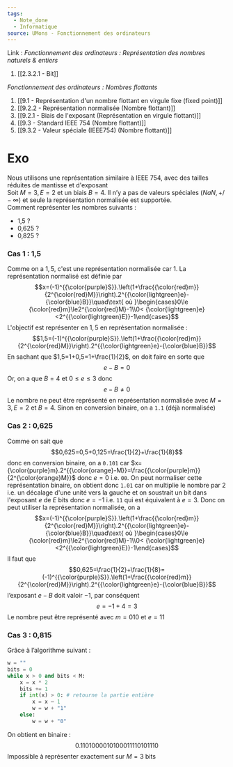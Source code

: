 ```yaml
---
tags:
  - Note_done
  - Informatique
source: UMons - Fonctionnement des ordinateurs
---
```


Link :
_Fonctionnement des ordinateurs : Représentation des nombres naturels & entiers_
1. [[2.3.2.1 - Bit]]

_Fonctionnement des ordinateurs : Nombres flottants_
1. [[9.1 - Représentation d'un nombre flottant en virgule fixe (fixed point)]]
1. [[9.2.2 - Représentation normalisée (Nombre flottant)]]
2. [[9.2.1 - Biais de l'exposant (Représentation en virgule flottant)]]
3. [[9.3 - Standard IEEE 754 (Nombre flottant)]]
4. [[9.3.2 - Valeur spéciale (IEEE754) (Nombre flottant)]]

# Exo
Nous utilisons une représentation similaire à IEEE 754, avec des tailles réduites de mantisse et d'exposant
\
Soit $M=3, E=2$ et un biais $B=4$. Il n’y a pas de valeurs spéciales ($NaN, +/- ∞$) et seule la représentation normalisée est supportée. 
\
Comment représenter les nombres suivants :
- 1,5 ?
- 0,625 ?
- 0,825 ?

### Cas 1 : 1,5
Comme on a $1,5$, c'est une représentation normalisée car $1$. La représentation normalisé est définie par $$x=(-1)^{{\color{purple}S}}.\left(1+\frac{{\color{red}m}}{2^{\color{red}M}}\right).2^{{\color{lightgreen}e}-{\color{blue}B}}\quad\text{ où }\begin{cases}0\le {\color{red}m}\le2^{\color{red}M}-1\\0< {\color{lightgreen}e}<2^{{\color{lightgreen}E}}-1\end{cases}$$ L'objectif est représenter en $1,5$ en représentation normalisée : $$1,5=(-1)^{{\color{purple}S}}.\left(1+\frac{{\color{red}m}}{2^{\color{red}M}}\right).2^{{\color{lightgreen}e}-{\color{blue}B}}$$ En sachant que $1,5=1+0,5=1+\frac{1}{2}$, on doit faire en sorte que $$e-B=0$$ Or, on a que $B=4$ et $0\le e\le 3$ donc $$e-B\neq 0$$ Le nombre ne peut être représenté en représentation normalisée avec $M=3, E=2$ et $B=4$. Sinon en conversion binaire, on a `1.1` (déjà normalisée)

### Cas 2 : 0,625
Comme on sait que $$0,625=0,5+0,125=\frac{1}{2}+\frac{1}{8}$$ donc en conversion binaire, on a `0.101` car $x={\color{purple}m}.2^{{\color{orange}-M}}=\frac{{\color{purple}m}}{2^{\color{orange}M}}$ donc $e=0$ i.e. `00`. On peut normaliser cette représentation binaire, on obtient donc `1.01` car on multiplie le nombre par $2$ i.e. un décalage d'une unité vers la gauche et on soustrait un bit dans l'exposant $e$ de $E$ bits donc $e=-1$ i.e. `11` qui est équivalent à $e=3$. Donc on peut utiliser la représentation normalisée, on a $$x=(-1)^{{\color{purple}S}}.\left(1+\frac{{\color{red}m}}{2^{\color{red}M}}\right).2^{{\color{lightgreen}e}-{\color{blue}B}}\quad\text{ où }\begin{cases}0\le {\color{red}m}\le2^{\color{red}M}-1\\0< {\color{lightgreen}e}<2^{{\color{lightgreen}E}}-1\end{cases}$$ Il faut que $$0,625=\frac{1}{2}+\frac{1}{8}=(-1)^{{\color{purple}S}}.\left(1+\frac{{\color{red}m}}{2^{\color{red}M}}\right).2^{{\color{lightgreen}e}-{\color{blue}B}}$$ l’exposant $e-B$ doit valoir $-1$, par conséquent $$e=-1+4=3$$ Le nombre peut être représenté avec $m=010$ et $e=11$ 
### Cas 3 : 0,815
Grâce à l’algorithme suivant : 
```python
w = "" 
bits = 0 
while x > 0 and bits < M: 
	x = x * 2 
	bits += 1 
	if int(x) > 0: # retourne la partie entière
		x = x – 1 
		w = w + "1" 
	else: 
		w = w + "0"
```
On obtient en binaire : $$0.1101000010100011110101110$$ Impossible à représenter exactement sur $M=3$ bits
